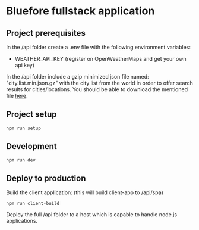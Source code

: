 # Bluefore fullstack application

## Project prerequisites
In the /api folder create a .env file with the following environment variables:
 - WEATHER_API_KEY (register on OpenWeatherMaps and get your own api key)

In the /api folder include a gzip minimized json file named: "city.list.min.json.gz" with the city list from the world in order to offer search results for cities/locations. You should be able to download the mentioned file [here](http://bulk.openweathermap.org/sample/).

## Project setup
```
npm run setup
```

## Development
```
npm run dev
```

## Deploy to production
Build the client application: (this will build client-app to /api/spa)
```
npm run client-build
```
Deploy the full /api folder to a host which is capable to handle node.js applications.